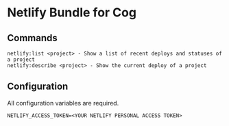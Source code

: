# Netlify Bundle for Cog

## Commands
```
netlify:list <project> - Show a list of recent deploys and statuses of a project
netlify:describe <project> - Show the current deploy of a project
```

## Configuration
All configuration variables are required.
```
NETLIFY_ACCESS_TOKEN=<YOUR NETLIFY PERSONAL ACCESS TOKEN>
```

